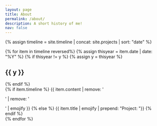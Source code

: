 ```yaml
---
layout: page
title: About
permalink: /about/
description: A short history of me!
nav: false
---
```

<!-- fetch timeline objects -->
{% assign timeline = site.timeline | concat: site.projects | sort: "date" %}

<!-- Timeline display -->
<div class="timeline">
	<!-- Iterate on all page years -->
	{% for item in timeline reversed%}
		<!-- update year tag -->
		{% assign thisyear = item.date | date: "%Y" %}
		<!-- Create a year heading if needed -->
		{% if thisyear != y %}
			{% assign y = thisyear %}
			<h2 class="year">{{ y }}</h2>
		{% endif %}
		<!-- Content -->
		<div class="container">
			<!-- If we have a timeline object -->
			{% if item.timeline %}
				{{ item.content | remove: '<p>' | remove: '</p>' | emojify }}
			<!-- If we have a project object -->
			{% else %}
				{{ item.title | emojify | prepend: "Project: "}}
			{% endif %}
		</div>
	{% endfor %}
</div>
